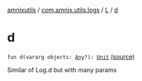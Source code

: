 [amnixutils](../../index.md) / [com.amnix.utils.logs](../index.md) / [L](index.md) / [d](./d.md)

# d

`fun d(vararg objects: `[`Any`](https://kotlinlang.org/api/latest/jvm/stdlib/kotlin/-any/index.html)`?): `[`Unit`](https://kotlinlang.org/api/latest/jvm/stdlib/kotlin/-unit/index.html) [(source)](https://github.com/AmniX/amnixUtils/tree/master/amnixutils/src/main/java/com/amnix/utils/logs/L.kt#L23)

Similar of Log.d but with many params

